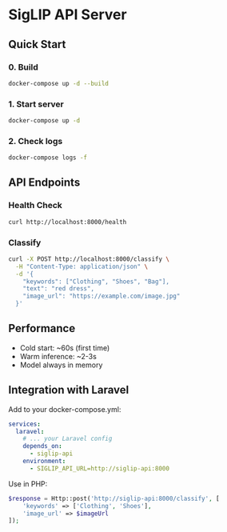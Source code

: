 # SigLIP API Server

## Quick Start

### 0. Build
```bash
docker-compose up -d --build
```

### 1. Start server
```bash
docker-compose up -d
```

### 2. Check logs
```bash
docker-compose logs -f
```

## API Endpoints

### Health Check
```bash
curl http://localhost:8000/health
```

### Classify
```bash
curl -X POST http://localhost:8000/classify \
  -H "Content-Type: application/json" \
  -d '{
    "keywords": ["Clothing", "Shoes", "Bag"],
    "text": "red dress",
    "image_url": "https://example.com/image.jpg"
  }'
```

## Performance

- Cold start: ~60s (first time)
- Warm inference: ~2-3s
- Model always in memory

## Integration with Laravel

Add to your docker-compose.yml:
```yaml
services:
  laravel:
    # ... your Laravel config
    depends_on:
      - siglip-api
    environment:
      - SIGLIP_API_URL=http://siglip-api:8000
```

Use in PHP:
```php
$response = Http::post('http://siglip-api:8000/classify', [
    'keywords' => ['Clothing', 'Shoes'],
    'image_url' => $imageUrl
]);
```
